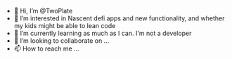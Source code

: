- 👋 Hi, I’m @TwoPlate
- 👀 I’m interested in Nascent defi apps and new functionality, and whether my kids might be able to lean code
- 🌱 I’m currently learning as much as I can.  I'm not a developer
- 💞️ I’m looking to collaborate on ...
- 📫 How to reach me ...

<!---
TwoPlate/TwoPlate is a ✨ special ✨ repository because its `README.md` (this file) appears on your GitHub profile.
You can click the Preview link to take a look at your changes.
--->
